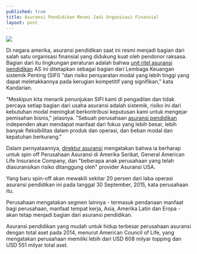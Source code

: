 ```yaml
---
published: true
title: Asuransi Pendidikan Resmi Jadi Organisasi Finansial
layout: post
---
```

<img src="http://paynseconds.com/wp-content/uploads/2013/10/insurance-payment-processing.jpg">

Di negara amerika, asuransi pendidikan saat ini resmi menjadi bagian dari salah satu organisasi finansial yang didukung kuat oleh pendonor raksasa. Bagian dari itu lingkungan peraturan adalah bahwa <a href="http://www.commlife.co.id/products/wealth-accumulation/insurance-and-saving/danatra-cendekia/">unit ritel asuransi pendidikan</a> AS ini ditetapkan sebagai bagian dari Lembaga Keuangan sistemik Penting (SIFI) "dan risiko persyaratan modal yang lebih tinggi yang dapat meletakkannya pada kerugian kompetitif yang signifikan," kata Kandarian.

"Meskipun kita menarik penunjukan SIFI kami di pengadilan dan tidak percaya setiap bagian dari usaha asuransi adalah sistemik, risiko ini dari kebutuhan modal meningkat berkontribusi keputusan kami untuk mengejar pemisahan bisnis," jelasnya. "Sebuah perusahaan <u>asuransi pendidikan</u> independen akan mendapat manfaat dari fokus yang lebih besar, lebih banyak fleksibilitas dalam produk dan operasi, dan beban modal dan kepatuhan berkurang."

Dalam pernyataannya, <a rel="me" href="https://social.technet.microsoft.com/Profile/Asuransi-Pendidikan">direktur asuransi</a> mengatakan bahwa ia berharap untuk spin off Perusahaan Asuransi di Amerika Serikat, General American Life Insurance Company, dan "beberapa anak perusahaan yang telah diasuransikan risiko ditanggung oleh" provider Asuransi USA.

Yang baru spin-off akan mewakili sekitar 20 persen dari laba operasi asuransi pendidikan ini pada tanggal 30 September, 2015, kata perusahaan itu.

Perusahaan mengatakan segmen lainnya - termasuk pendanaan manfaat bagi perusahaan, manfaat tempat kerja, Asia, Amerika Latin dan Eropa - akan tetap menjadi bagian dari asuransi pendidikan.

Asuransi pendidikan yang mudah untuk hidup terbesar perusahaan asuransi dengan total aset pada 2014, menurut American Council of Life, yang mengatakan perusahaan memiliki lebih dari USD 608 milyar topping dan USD 551 milyar total aset.